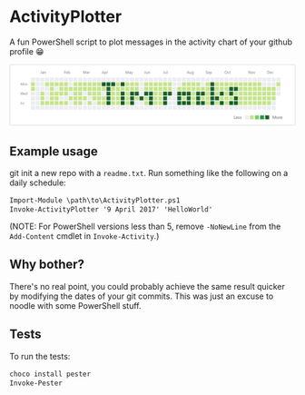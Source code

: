 # ActivityPlotter

A fun PowerShell script to plot messages in the activity chart of your github profile :grin:

![Example activity plot](tim-rocks.png "Tim rocks")

## Example usage

git init a new repo with a `readme.txt`.  Run something like the following on a daily schedule:

```
Import-Module \path\to\ActivityPlotter.ps1
Invoke-ActivityPlotter '9 April 2017' 'HelloWorld'
```

(NOTE: For PowerShell versions less than 5, remove `-NoNewLine` from the `Add-Content` cmdlet in `Invoke-Activity`.)

## Why bother?

There's no real point, you could probably achieve the same result quicker by modifying the dates of your git commits.  This was just an excuse to noodle with some PowerShell stuff.

## Tests

To run the tests:

```
choco install pester
Invoke-Pester
```
